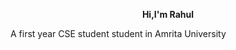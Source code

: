 <p align="center"> <b>Hi,I'm Rahul</b> </p> 
A first year CSE student student in Amrita University 
<!---
Rahulr2101/Rahulr2101 is a ✨ special ✨ repository because its `README.md` (this file) appears on your GitHub profile.
You can click the Preview link to take a look at your changes.
--->

